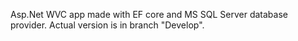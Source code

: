 Asp.Net WVC app made with EF core and MS SQL Server database provider.
Actual version is in branch "Develop".
